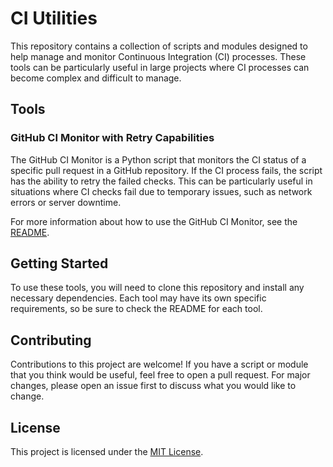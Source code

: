 # CI Utilities

This repository contains a collection of scripts and modules designed to help manage and monitor Continuous Integration (CI) processes. These tools can be particularly useful in large projects where CI processes can become complex and difficult to manage.

## Tools

### GitHub CI Monitor with Retry Capabilities

The GitHub CI Monitor is a Python script that monitors the CI status of a specific pull request in a GitHub repository. If the CI process fails, the script has the ability to retry the failed checks. This can be particularly useful in situations where CI checks fail due to temporary issues, such as network errors or server downtime.

For more information about how to use the GitHub CI Monitor, see the [README](retry/README.md).

## Getting Started

To use these tools, you will need to clone this repository and install any necessary dependencies. Each tool may have its own specific requirements, so be sure to check the README for each tool.

## Contributing

Contributions to this project are welcome! If you have a script or module that you think would be useful, feel free to open a pull request. For major changes, please open an issue first to discuss what you would like to change.

## License

This project is licensed under the [MIT License](https://choosealicense.com/licenses/mit/).
